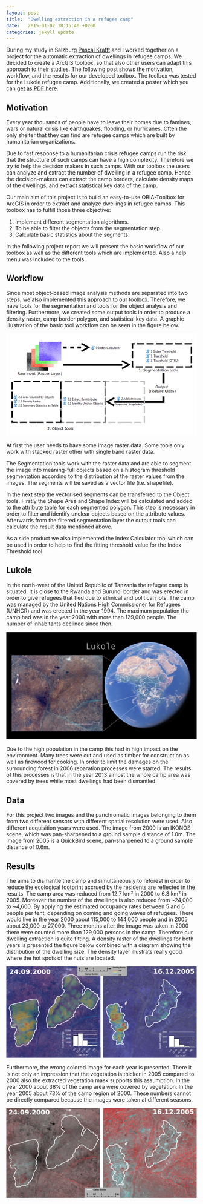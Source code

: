 ```yaml
---
layout: post
title:  "Dwelling extraction in a refugee camp"
date:   2015-01-02 18:15:40 +0200
categories: jekyll update
---
```

During my study in Salzburg [Pascal Krafft](http://pascalkrafft.xyz/) and I worked together on a project for the automatic extraction of dwellings in refugee camps. We decided to create a ArcGIS toolbox, so that also other users can adapt this approach to their studies. The following post shows the motivation, workflow, and the results for our developed toolbox. The toolbox was tested for the Lukole refugee camp. Additionally, we created a poster which you can [get as PDF here](/downloads/Poster_Krafft_Scheckel.pdf).

## Motivation
 
Every year thousands of people have to leave their homes due to famines, wars or natural crisis like earthquakes, flooding, or hurricanes. Often the only shelter that they can find are refugee camps which are built by humanitarian organizations.

Due to fast response to a humanitarian crisis refugee camps run the risk that the structure of such camps can have a high complexity. Therefore we try to help the decision makers in such camps.
With our toolbox the users can analyze and extract the number of dwelling in a refugee camp. Hence the decision-makers can extract the camp borders, calculate density maps of the dwellings, and extract statistical key data of the camp.

Our main aim of this project is to build an easy-to-use OBIA-Toolbox for ArcGIS in order to extract and analyze dwellings in refugee camps. This toolbox has to fulfill those three objective:

1. Implement different segmentation algorithms.
2. To be able to filter the objects from the segmentation step.
3. Calculate basic statistics about the segments.

In the following project report we will present the basic workflow of our toolbox as well as the different tools which are implemented. Also a help menu was included to the tools. 


## Workflow 

Since most object-based image analysis methods are separated into two steps, we also implemented this approach to our toolbox. Therefore, we have tools for the segmentation and tools for the object analysis and filtering. Furthermore, we created some output tools in order to produce a density raster, camp border polygon, and statistical key data. A graphic illustration of the basic tool workflow can be seen in the figure below.

![Description of the workflow](/assets/IP/workflow.png)

At first the user needs to have some image raster data. Some tools only work with stacked raster other with single band raster data.

The Segmentation tools work with the raster data and are able to segment the image into meaning-full objects based on a histogram threshold segmentation according to the distribution of the raster values from the images. The segments will be saved as a vector file (i.e. shapefile).

In the next step the vectorised segments can be transferred to the Object tools. Firstly the Shape Area and Shape Index will be calculated and added to the attribute table for each segmented polygon. This step is necessary in order to filter and identify unclear objects based on the attribute values. Afterwards from the filtered segmentation layer the output tools can calculate the result data mentioned above.

As a side product we also implemented the Index Calculator tool which can be used in order to help to find the fitting threshold value for the Index Threshold tool.



## Lukole 

In the north-west of the United Republic of Tanzania the refugee camp is situated. It is close to the Rwanda and Burundi border and was erected in order to give refugees that fled due to ethnical and political riots. The camp was managed by the United Nations High Commissioner for Refugees (UNHCR) and was erected in the year 1994. The maximum population the camp had was in the year 2000 with more than 129,000 people. The number of inhabitants declined since then.


![Area of interest](/assets/IP/aoi.png)

Due to the high population in the camp this had in high impact on the environment. Many trees were cut and used as timber for construction as well as firewood for cooking. In order to limit the damages on the surrounding forest in 2006 reparation processes were started. The results of this processes is that in the year 2013 almost the whole camp area was covered by trees while most dwellings had been dismantled.

## Data 

For this project two images and the panchromatic images belonging to them from two different sensors with different spatial resolution were used. Also different acquisition years were used. The image from 2000 is an IKONOS scene, which was pan-sharpened to a ground sample distance of 1.0m. The image from 2005 is a QuickBird scene, pan-sharpened to a ground sample distance of 0.6m.



## Results 

The aims to dismantle the camp and simultaneously to reforest in order to reduce the ecological footprint accrued by the residents are reflected in the results. The camp area was reduced from 12.7 km² in 2000 to 6.3 km² in 2005. Moreover the number of the dwellings is also reduced from ~24,000 to ~4,600. By applying the estimated occupancy rates between 5 and 6 people per tent, depending on coming and going waves of refugees. There would live in the year 2000 about 115,000 to 144,000 people and in 2005 about 23,000 to 27,000. Three months after the image was taken in 2000 there were counted more than 129,000 persons in the camp. Therefore our dwelling extraction is quite fitting. A density raster of the dwellings for both years is presented the figure below combined with a diagram showing the distribution of the dwelling size. The density layer illustrats really good where the hot spots of the huts are located.

![Description of the workflow](/assets/IP/result_1.png)

Furthermore, the wrong colored image for each year is presented. There it is not only an impression that the vegetation is thicker in 2005 compared to 2000 also the extracted vegetation mask supports this assumption. In the year 2000 about 38% of the camp area were covered by vegetation. In the year 2005 about 73% of the camp region of 2000. These numbers cannot be directly compared because the images were taken at different seasons.


![Description of the workflow](/assets/IP/result_2.png)






















